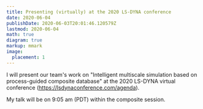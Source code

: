 ```yaml
---
title: Presenting (virtually) at the 2020 LS-DYNA conference
date: 2020-06-04
publishDate: 2020-06-03T20:01:46.120579Z
lastmod: 2020-06-04
math: true
diagram: true
markup: mmark
image:
  placement: 1
---
```


I will present our team's work on "Intelligent multiscale simulation based on process-guided composite database" at the 2020 LS-DYNA virtual conference (https://lsdynaconference.com/agenda). 

My talk will be on 9:05 am (PDT) within the composite session. 

